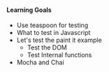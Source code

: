 #### Learning Goals

* Use teaspoon for testing
* What to test in Javascript
* Let's test the paint it example
    * Test the DOM
    * Test Internal functions
* Mocha and Chai

